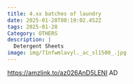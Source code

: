 ```yaml
---
title: 4.xx batches of laundry
date: 2025-01-28T08:19:02.452Z
tags: 2025-01-28
Category: OTHERS
description: |
  Detergent Sheets
image: img/71nfwmlavyl._ac_sl1500_.jpg
---
```

 https://amzlink.to/az026AnD5LENI
AD